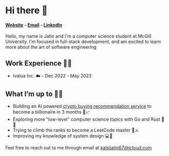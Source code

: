 # Hi there 👋

#### [Website](https://jateen67.github.io/jatinkalsi/) - [Email](mailto:kalsijatin67@icloud.com) - [LinkedIn](https://www.linkedin.com/in/jatin-kalsi/)

Hello, my name is Jatin and I'm a computer science student at McGill University. I'm focused in full-stack development, and am excited to learn more about the art of software engineering

## Work Experience 👨‍💻
- Ivalua Inc. ☁️ - Dec 2022 - May 2023

## What I’m up to 🏃‍♂️ 
- Building an AI powered [crypto buying recommendation service](https://cryptorecommender.web.app/) to become a billionaire in 3 months 🚀📈
- Exploring more "low-level" computer science topics with Go and Rust 🔵🦀
- Trying to climb the ranks to become a LeetCode master 🧠⚔️
- Improving my knowledge of system design 💻🎨

Feel free to reach out to me through email at kalsijatin67@icloud.com
